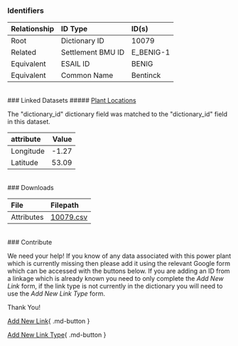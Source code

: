 ### Identifiers

| Relationship   | ID Type           | ID(s)     |
|:---------------|:------------------|:----------|
| Root           | Dictionary ID     | 10079     |
| Related        | Settlement BMU ID | E_BENIG-1 |
| Equivalent     | ESAIL ID          | BENIG     |
| Equivalent     | Common Name       | Bentinck  |

<br>
### Linked Datasets
##### <a href="https://osuked.github.io/Power-Station-Dictionary/datasets/plant-locations">Plant Locations</a>



The "dictionary_id" dictionary field was matched to the "dictionary_id" field in this dataset.

| attribute   |   Value |
|:------------|--------:|
| Longitude   |   -1.27 |
| Latitude    |   53.09 |


<br>
### Downloads


| File       | Filepath                                                                              |
|:-----------|:--------------------------------------------------------------------------------------|
| Attributes | [10079.csv](https://osuked.github.io/Power-Station-Dictionary/object_attrs/10079.csv) |


<br>
### Contribute

We need your help! If you know of any data associated with this power plant which is currently missing then please add it using the relevant Google form which can be accessed with the buttons below.  If you are adding an ID from a linkage which is already known you need to only complete the *Add New Link* form, if the link type is not currently in the dictionary you will need to use the *Add New Link Type* form.

Thank You!

[Add New Link](https://docs.google.com/forms/d/e/1FAIpQLSc5jRsQ7NgiLLXbwo9PUdwTQyuqbRwThltG56-o6NVSe7E_nw/viewform?usp=pp_url&entry.251912331=10079){ .md-button }

[Add New Link Type](https://docs.google.com/forms/d/e/1FAIpQLSdQfLmfOR0Vw4Z7gDQAIhBbqIifd1RuSFPKmDQpROhOqjo7ew/viewform?usp=pp_url&entry.2141539628=10079){ .md-button }